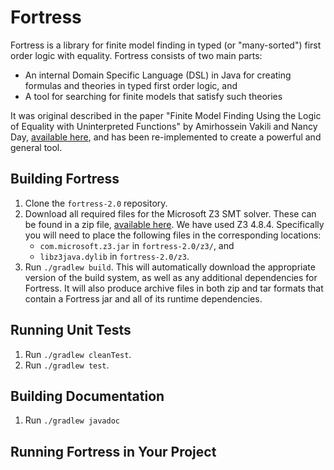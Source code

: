 # Fortress

Fortress is a library for finite model finding in typed (or "many-sorted") first order logic with equality.
Fortress consists of two main parts:
* An internal Domain Specific Language (DSL) in Java for creating formulas and theories in typed first order logic, and
* A tool for searching for finite models that satisfy such theories

It was original described in the paper "Finite Model Finding Using the Logic of Equality with Uninterpreted Functions" by Amirhossein Vakili and Nancy Day, [available here](https://cs.uwaterloo.ca/~nday/pdf/refereed/2016-VaDa-fm.pdf), and has been re-implemented to create a powerful and general tool.

## Building Fortress
1. Clone the `fortress-2.0` repository.
2. Download all required files for the Microsoft Z3 SMT solver. These can be found in a zip file, [available here](https://github.com/Z3Prover/z3/releases).
    We have used Z3 4.8.4.
    Specifically you will need to place the following files in the corresponding locations:
    * `com.microsoft.z3.jar` in `fortress-2.0/z3/`, and
    * `libz3java.dylib` in `fortress-2.0/z3`.
3. Run `./gradlew build`.
    This will automatically download the appropriate version of the build system, as well as any additional dependencies for Fortress.
    It will also produce archive files in both zip and tar formats that contain a Fortress jar and all of its runtime dependencies.

## Running Unit Tests
1. Run `./gradlew cleanTest`.
2. Run `./gradlew test`.

## Building Documentation
1. Run `./gradlew javadoc`

## Running Fortress in Your Project
